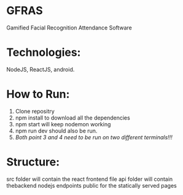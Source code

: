 # GFRAS
Gamified Facial Recognition Attendance Software

# Technologies:
NodeJS, ReactJS, android.

# How to Run:
1) Clone repositry
2) npm install to download all the dependencies
3) npm start will keep nodemon working 
4) npm run dev should also be run. 
5) *Both point 3 and 4 need to be run on two different terminals!!!*


# Structure:
src folder will contain the react frontend file
api folder will contain thebackend nodejs endpoints 
public for the statically served pages
